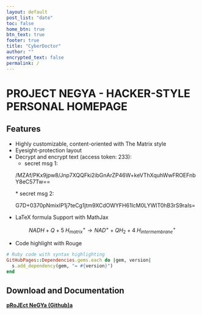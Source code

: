 ```yaml
---
layout: default
post_list: "date"
toc: false
home_btn: true
btn_text: true
footer: true
title: "CyberDoctor"
author: ""
encrypted_text: false
permalink: /
---
```


# PROJECT NEGYA - HACKER-STYLE PERSONAL HOMEPAGE




##  Features
* Highly customizable, content-oriented with The Matrix style
* Eyesight-protection layout
* Decrypt and encrypt text (access token: 233): 
  * secret msg 1: 
  <p class="encrypted">/MZAf/PKx9jpw8/Jnp7XQQFki2ibGnArZP46W+keVThXquhWwFROEFnbY8eC57Tw==</p>
  * secret msg 2: 
  <p class="encrypted">G7D+0370pNmixIP1j7teCg1jtm9XCdOWYFH61lcM0LYWlT0hB3rS9raIs=</p>
* LaTeX formula Support with MathJax

$$
NADH+Q+5\;H_{matrix}^{+}\rightarrow NAD^{+}+QH_{2}+4\;H_{intermembrane}^{+}\!
$$

* Code highlight with Rouge

```ruby
# Ruby code with syntax highlighting
GitHubPages::Dependencies.gems.each do |gem, version|
  s.add_dependency(gem, "= #{version}")
end
```
## Download and Documentation

[**pRoJEct NeGYa (Github)a**](https://github.com/akiritsu/pRoJEct-NeGYa)

